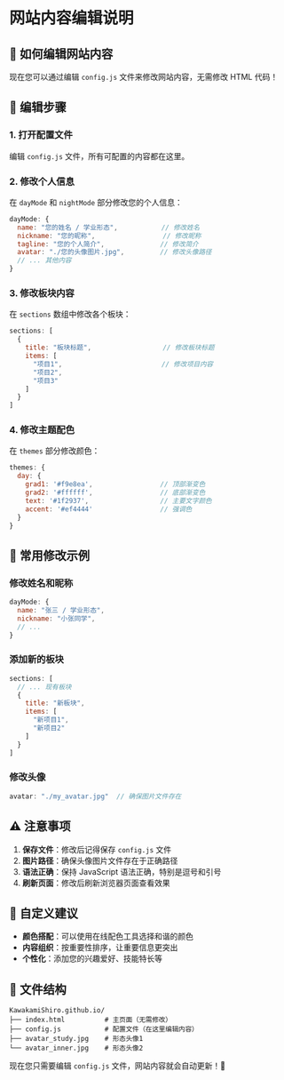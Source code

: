 # 网站内容编辑说明

## 📝 如何编辑网站内容

现在您可以通过编辑 `config.js` 文件来修改网站内容，无需修改 HTML 代码！

## 🎯 编辑步骤

### 1. 打开配置文件
编辑 `config.js` 文件，所有可配置的内容都在这里。

### 2. 修改个人信息
在 `dayMode` 和 `nightMode` 部分修改您的个人信息：

```javascript
dayMode: {
  name: "您的姓名 / 学业形态",           // 修改姓名
  nickname: "您的昵称",                 // 修改昵称
  tagline: "您的个人简介",              // 修改简介
  avatar: "./您的头像图片.jpg",         // 修改头像路径
  // ... 其他内容
}
```

### 3. 修改板块内容
在 `sections` 数组中修改各个板块：

```javascript
sections: [
  {
    title: "板块标题",                  // 修改板块标题
    items: [
      "项目1",                         // 修改项目内容
      "项目2",
      "项目3"
    ]
  }
]
```

### 4. 修改主题配色
在 `themes` 部分修改颜色：

```javascript
themes: {
  day: {
    grad1: '#f9e8ea',                 // 顶部渐变色
    grad2: '#ffffff',                 // 底部渐变色
    text: '#1f2937',                  // 主要文字颜色
    accent: '#ef4444'                 // 强调色
  }
}
```

## 🔧 常用修改示例

### 修改姓名和昵称
```javascript
dayMode: {
  name: "张三 / 学业形态",
  nickname: "小张同学",
  // ...
}
```

### 添加新的板块
```javascript
sections: [
  // ... 现有板块
  {
    title: "新板块",
    items: [
      "新项目1",
      "新项目2"
    ]
  }
]
```

### 修改头像
```javascript
avatar: "./my_avatar.jpg"  // 确保图片文件存在
```

## ⚠️ 注意事项

1. **保存文件**：修改后记得保存 `config.js` 文件
2. **图片路径**：确保头像图片文件存在于正确路径
3. **语法正确**：保持 JavaScript 语法正确，特别是逗号和引号
4. **刷新页面**：修改后刷新浏览器页面查看效果

## 🎨 自定义建议

- **颜色搭配**：可以使用在线配色工具选择和谐的颜色
- **内容组织**：按重要性排序，让重要信息更突出
- **个性化**：添加您的兴趣爱好、技能特长等

## 📁 文件结构

```
KawakamiShiro.github.io/
├── index.html          # 主页面（无需修改）
├── config.js           # 配置文件（在这里编辑内容）
├── avatar_study.jpg    # 形态头像1
└── avatar_inner.jpg    # 形态头像2
```

现在您只需要编辑 `config.js` 文件，网站内容就会自动更新！🎉
